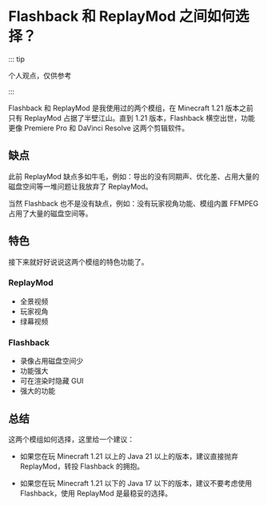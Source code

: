# Flashback 和 ReplayMod 之间如何选择？

::: tip

个人观点，仅供参考

:::

Flashback 和 ReplayMod 是我使用过的两个模组，在 Minecraft 1.21 版本之前只有 ReplayMod 占据了半壁江山。直到 1.21 版本，Flashback 横空出世，功能更像 Premiere Pro 和 DaVinci Resolve 这两个剪辑软件。

## 缺点

此前 ReplayMod 缺点多如牛毛，例如：导出的没有同期声、优化差、占用大量的磁盘空间等一堆问题让我放弃了 ReplayMod。

当然 Flashback 也不是没有缺点，例如：没有玩家视角功能、模组内置 FFMPEG 占用了大量的磁盘空间等。

## 特色

接下来就好好说说这两个模组的特色功能了。

### ReplayMod

* 全景视频
* 玩家视角
* 绿幕视频

### Flashback

* 录像占用磁盘空间少
* 功能强大
* 可在渲染时隐藏 GUI
* 强大的功能

## 总结

这两个模组如何选择，这里给一个建议：
- 如果您在玩 Minecraft 1.21 以上的 Java 21 以上的版本，建议直接抛弃 ReplayMod，转投 Flashback 的拥抱。

- 如果您在玩 Minecraft 1.21 以下的 Java 17 以下的版本，建议不要考虑使用 Flashback，使用 ReplayMod 是最稳妥的选择。